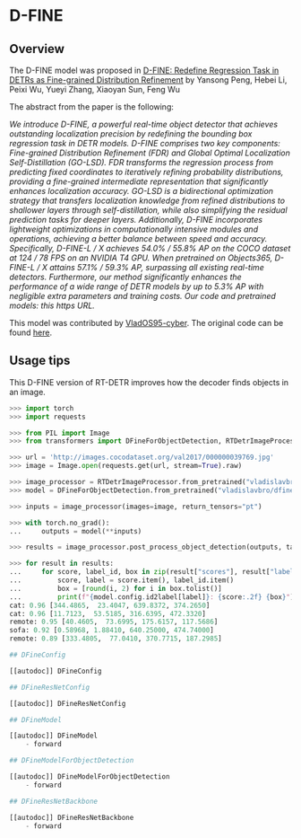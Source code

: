 <!--Copyright 2021 The HuggingFace Team. All rights reserved.

Licensed under the Apache License, Version 2.0 (the "License"); you may not use this file except in compliance with
the License. You may obtain a copy of the License at

http://www.apache.org/licenses/LICENSE-2.0

Unless required by applicable law or agreed to in writing, software distributed under the License is distributed on
an "AS IS" BASIS, WITHOUT WARRANTIES OR CONDITIONS OF ANY KIND, either express or implied. See the License for the
specific language governing permissions and limitations under the License.

⚠️ Note that this file is in Markdown but contain specific syntax for our doc-builder (similar to MDX) that may not be
rendered properly in your Markdown viewer.

-->

# D-FINE

## Overview

The D-FINE model was proposed in [D-FINE: Redefine Regression Task in DETRs as Fine-grained Distribution Refinement](https://arxiv.org/abs/2410.13842) by
Yansong Peng, Hebei Li, Peixi Wu, Yueyi Zhang, Xiaoyan Sun, Feng Wu

The abstract from the paper is the following:

*We introduce D-FINE, a powerful real-time object detector that achieves outstanding localization precision by redefining the bounding box regression task in DETR models. D-FINE comprises two key components: Fine-grained Distribution Refinement (FDR) and Global Optimal Localization Self-Distillation (GO-LSD). 
FDR transforms the regression process from predicting fixed coordinates to iteratively refining probability distributions, providing a fine-grained intermediate representation that significantly enhances localization accuracy. GO-LSD is a bidirectional optimization strategy that transfers localization knowledge from refined distributions to shallower layers through self-distillation, while also simplifying the residual prediction tasks for deeper layers. Additionally, D-FINE incorporates lightweight optimizations in computationally intensive modules and operations, achieving a better balance between speed and accuracy. Specifically, D-FINE-L / X achieves 54.0% / 55.8% AP on the COCO dataset at 124 / 78 FPS on an NVIDIA T4 GPU. When pretrained on Objects365, D-FINE-L / X attains 57.1% / 59.3% AP, surpassing all existing real-time detectors. Furthermore, our method significantly enhances the performance of a wide range of DETR models by up to 5.3% AP with negligible extra parameters and training costs. Our code and pretrained models: this https URL.*

This model was contributed by [VladOS95-cyber](https://github.com/VladOS95-cyber). 
The original code can be found [here](https://github.com/Peterande/D-FINE).

## Usage tips 

This D-FINE version of RT-DETR improves how the decoder finds objects in an image. 

```py
>>> import torch
>>> import requests

>>> from PIL import Image
>>> from transformers import DFineForObjectDetection, RTDetrImageProcessor

>>> url = 'http://images.cocodataset.org/val2017/000000039769.jpg'
>>> image = Image.open(requests.get(url, stream=True).raw)

>>> image_processor = RTDetrImageProcessor.from_pretrained("vladislavbro/dfine_x_coco")
>>> model = DFineForObjectDetection.from_pretrained("vladislavbro/dfine_x_coco")

>>> inputs = image_processor(images=image, return_tensors="pt")

>>> with torch.no_grad():
...     outputs = model(**inputs)

>>> results = image_processor.post_process_object_detection(outputs, target_sizes=torch.tensor([(image.height, image.width)]), threshold=0.5)

>>> for result in results:
...     for score, label_id, box in zip(result["scores"], result["labels"], result["boxes"]):
...         score, label = score.item(), label_id.item()
...         box = [round(i, 2) for i in box.tolist()]
...         print(f"{model.config.id2label[label]}: {score:.2f} {box}")
cat: 0.96 [344.4865,  23.4047, 639.8372, 374.2650]
cat: 0.96 [11.7123,  53.5185, 316.6395, 472.3320]
remote: 0.95 [40.4605,  73.6995, 175.6157, 117.5686]
sofa: 0.92 [0.58968, 1.88410, 640.25000, 474.74000]
remote: 0.89 [333.4805,  77.0410, 370.7715, 187.2985]

## DFineConfig

[[autodoc]] DFineConfig

## DFineResNetConfig

[[autodoc]] DFineResNetConfig

## DFineModel

[[autodoc]] DFineModel
    - forward

## DFineModelForObjectDetection

[[autodoc]] DFineModelForObjectDetection
    - forward

## DFineResNetBackbone

[[autodoc]] DFineResNetBackbone
    - forward